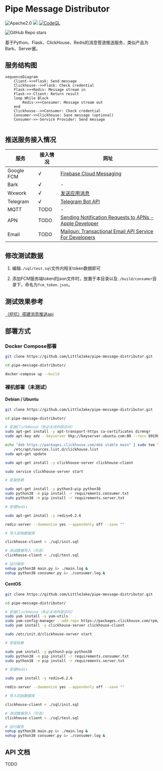 # Pipe Message Distributor

![Apache2.0](https://img.shields.io/badge/License-Apache2.0-green)
![](https://img.shields.io/badge/Python-%3E%3D%203.6-blue)
[![CodeQL](https://github.com/LittleJake/pipe-message-distributor/actions/workflows/codeql-analysis.yml/badge.svg)](https://github.com/LittleJake/pipe-message-distributor/actions/workflows/codeql-analysis.yml)

![GitHub Repo stars](https://img.shields.io/github/stars/LittleJake/pipe-message-distributor?style=social)


基于Python、Flask、ClickHouse、Redis的消息管道推送服务，类似产品为Bark、Server酱。



## 服务结构图

```mermaid
sequenceDiagram
	Client->>+Flask: Send message
	Clickhouse-->>Flask: Check credential
	Flask->>+Redis: Message stream in
	Flask->>-Client: Return result
	loop While Block
        Redis->>+Consumer: Message stream out
    end
	Clickhouse-->>Consumer: Check credential
	Consumer->>Clickhouse: Save message (optional)
	Consumer->>-Service Provider: Send message


```



## 推送服务接入情况

| 服务       | 接入情况 | 网址                                                         |
| ---------- | -------- | ------------------------------------------------------------ |
| Google FCM | √        | [Firebase Cloud Messaging](https://firebase.google.com/docs/cloud-messaging) |
| Bark       | √        | -                                                            |
| Wxwork     | √        | [发送应用消息](https://developer.work.weixin.qq.com/document/path/90236) |
| Telegram   | √        | [Telegram Bot API](https://core.telegram.org/bots/api)       |
| MQTT       | TODO     | -                                                            |
| APN        | TODO     | [Sending Notification Requests to APNs - Apple Developer](https://developer.apple.com/documentation/usernotifications/setting_up_a_remote_notification_server/sending_notification_requests_to_apns/) |
| Email      | TODO     | [Mailgun: Transactional Email API Service For Developers](https://www.mailgun.com/) |

## 修改测试数据

1. 编辑`./sql/test.sql`文件内相关token数据即可

2. 添加FCM服务端token的json文件时，放置于本目录以及`./build/consumer`目录下，命名为`fcm_token.json`。



## 测试效果参考

[（挖坑）搭建消息推送api](https://blog.littlejake.net/archives/596/)



## 部署方式

### Docker Compose部署

```bash
git clone https://github.com/LittleJake/pipe-message-distributor.git

cd pipe-message-distributor/

docker-compose up --build
```



### 裸机部署（未测试）

#### Debian / Ubuntu

```bash
git clone https://github.com/LittleJake/pipe-message-distributor.git

cd pipe-message-distributor/

# 安装ClickHouse（务必关闭外部访问）
sudo apt-get install -y apt-transport-https ca-certificates dirmngr
sudo apt-key adv --keyserver hkp://keyserver.ubuntu.com:80 --recv 8919F6BD2B48D754

echo "deb https://packages.clickhouse.com/deb stable main" | sudo tee \
    /etc/apt/sources.list.d/clickhouse.list
sudo apt-get update

sudo apt-get install -y clickhouse-server clickhouse-client

sudo service clickhouse-server start

# 安装依赖

sudo apt-get install -y python3-pip python38
sudo python38 -m pip install -r requirements.consumer.txt
sudo python38 -m pip install -r requirements.server.txt

# 安装Redis

sudo apt-get install -y redis=6.2.6

redis-server --daemonize yes --appendonly off --save ""

# 导入初始数据库

clickhouse-client < ./sql/init.sql

# 测试数据导入（可选）
clickhouse-client < ./sql/test.sql

# 运行服务
nohup python38 main.py &> ./main.log &
nohup python38 consumer.py &> ./consumer.log &


```

#### CentOS

```bash
git clone https://github.com/LittleJake/pipe-message-distributor.git

cd pipe-message-distributor/

# 安装ClickHouse（务必关闭外部访问）
sudo yum install -y yum-utils
sudo yum-config-manager --add-repo https://packages.clickhouse.com/rpm/clickhouse.repo
sudo yum install -y clickhouse-server clickhouse-client

sudo /etc/init.d/clickhouse-server start

# 安装依赖

sudo yum install -y python3-pip python38
sudo python38 -m pip install -r requirements.consumer.txt
sudo python38 -m pip install -r requirements.server.txt

# 安装Redis

sudo yum install -y redis=6.2.6

redis-server --daemonize yes --appendonly off --save ""

# 导入初始数据库

clickhouse-client < ./sql/init.sql

# 测试数据导入（可选）
clickhouse-client < ./sql/test.sql

# 运行服务
nohup python38 main.py &> ./main.log &
nohup python38 consumer.py &> ./consumer.log &


```

## API 文档

TODO



